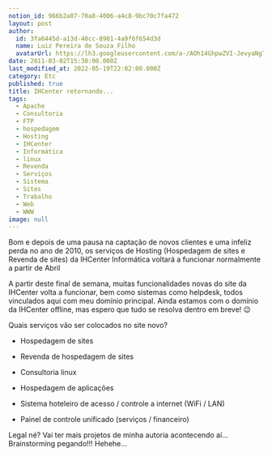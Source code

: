```yaml
---
notion_id: 966b2a07-70a8-4006-a4c8-9bc70c7fa472
layout: post
author:
  id: 3fa6445d-a13d-40cc-8901-4a9f6f654d3d
  name: Luiz Pereira de Souza Filho
  avatarUrl: https://lh3.googleusercontent.com/a-/AOh14GhpwZVI-JevyaNgTdlrOT6YN20cI6V9Kxtq38Ij8AQ=s100
date: 2011-03-02T15:30:00.000Z
last_modified_at: 2022-05-19T22:02:00.000Z
category: Etc
published: true
title: IHCenter retornando...
tags:
  - Apache
  - Consultoria
  - FTP
  - hospedagem
  - Hosting
  - IHCenter
  - Informática
  - linux
  - Revenda
  - Serviços
  - Sistema
  - Sites
  - Trabalho
  - Web
  - WWW
image: null
---
```


Bom e depois de uma pausa na captação de novos clientes e uma infeliz perda no ano de 2010, os serviços de Hosting (Hospedagem de sites e Revenda de sites) da IHCenter Informática voltará a funcionar normalmente a partir de Abril

A partir deste final de semana, muitas funcionalidades novas do site da IHCenter volta a funcionar, bem como sistemas como helpdesk, todos vinculados aqui com meu domínio principal. Ainda estamos com o domínio da IHCenter offline, mas espero que tudo se resolva dentro em breve! 😉

Quais serviços vão ser colocados no site novo?

* Hospedagem de sites

* Revenda de hospedagem de sites

* Consultoria linux

* Hospedagem de aplicações

* Sistema hoteleiro de acesso / controle a internet (WiFi / LAN)

* Painel de controle unificado (serviços / financeiro)

Legal né? Vai ter mais projetos de minha autoria acontecendo aí... Brainstorming pegando!!! Hehehe...

